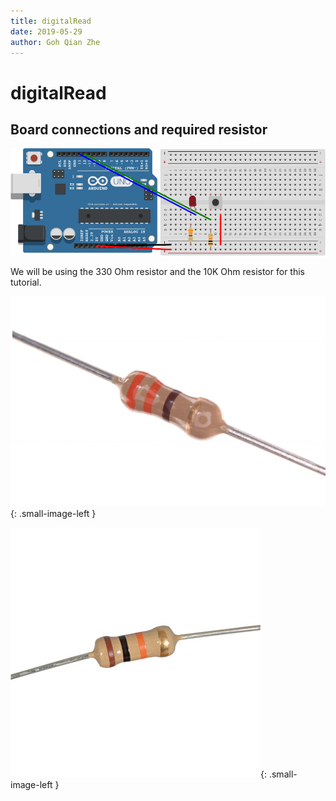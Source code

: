 ```yaml
---
title: digitalRead
date: 2019-05-29
author: Goh Qian Zhe
---
```


# digitalRead

## Board connections and required resistor
![Connections](https://raw.githubusercontent.com/d3lta-v/SSTuino/master/Image%20Assets/Tutorial%20Image%20Assets/5_digitalRead/boardConnections.png)

We will be using the 330 Ohm resistor and the 10K Ohm resistor for this tutorial.

![330Ohm](https://raw.githubusercontent.com/d3lta-v/SSTuino/master/Image%20Assets/Tutorial%20Image%20Assets/PartsList/330-ohm.jpg){: .small-image-left }

![10KOhm](https://raw.githubusercontent.com/d3lta-v/SSTuino/master/Image%20Assets/Tutorial%20Image%20Assets/PartsList/10KOhm.jpg){: .small-image-left }

